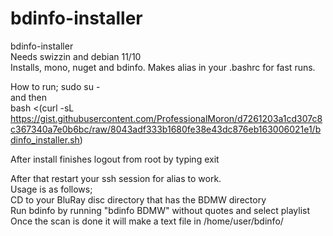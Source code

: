 # bdinfo-installer

bdinfo-installer  
Needs swizzin and debian 11/10  
Installs, mono, nuget and bdinfo. Makes alias in your .bashrc for fast runs.  

How to run; 
sudo su -  
  and then  
bash <(curl -sL https://gist.githubusercontent.com/ProfessionalMoron/d7261203a1cd307c8c367340a7e0b6bc/raw/8043adf333b1680fe38e43dc876eb163006021e1/bdinfo_installer.sh)


After install finishes logout from root by typing exit 

After that restart your ssh session for alias to work.  
Usage is as follows;  
CD to your BluRay disc directory that has the BDMW directory  
Run bdinfo by running "bdinfo BDMW" without quotes and select playlist  
Once the scan is done it will make a text file in /home/user/bdinfo/  
